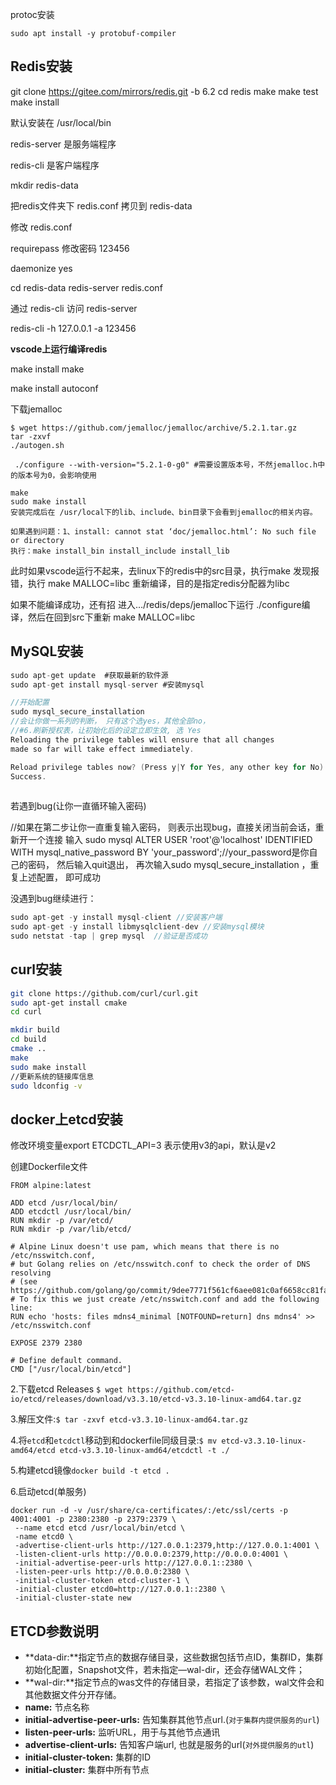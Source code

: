 protoc安装

~~~
sudo apt install -y protobuf-compiler
~~~





## Redis安装

git clone https://gitee.com/mirrors/redis.git -b 6.2
cd redis
make
make test
make install

默认安装在 /usr/local/bin

redis-server 是服务端程序

redis-cli 是客户端程序


mkdir redis-data

把redis文件夹下 redis.conf 拷贝到 redis-data

修改 redis.conf

requirepass 修改密码 123456

daemonize yes

cd redis-data
redis-server redis.conf

通过 redis-cli 访问 redis-server

redis-cli -h 127.0.0.1 -a 123456

**vscode上运行编译redis**

make install make

make install autoconf

下载jemalloc

~~~
$ wget https://github.com/jemalloc/jemalloc/archive/5.2.1.tar.gz
tar -zxvf 
./autogen.sh 

 ./configure --with-version="5.2.1-0-g0" #需要设置版本号，不然jemalloc.h中的版本号为0，会影响使用
 
make
sudo make install
安装完成后在 /usr/local下的lib、include、bin目录下会看到jemalloc的相关内容。

如果遇到问题：1、install: cannot stat ‘doc/jemalloc.html’: No such file or directory
执行：make install_bin install_include install_lib
~~~

此时如果vscode运行不起来，去linux下的redis中的src目录，执行make 发现报错，执行 make MALLOC=libc 重新编译，目的是指定redis分配器为libc

如果不能编译成功，还有招
进入…/redis/deps/jemalloc下运行 ./configure编译，然后在回到src下重新
make MALLOC=libc



## MySQL安装

~~~c
sudo apt-get update  #获取最新的软件源
sudo apt-get install mysql-server #安装mysql

//开始配置
sudo mysql_secure_installation
//会让你做一系列的判断， 只有这个选yes，其他全部no，
//#6.刷新授权表，让初始化后的设定立即生效, 选 Yes
Reloading the privilege tables will ensure that all changes
made so far will take effect immediately.

Reload privilege tables now? (Press y|Y for Yes, any other key for No) : y
Success.
    

~~~

若遇到bug(让你一直循环输入密码)

//如果在第二步让你一直重复输入密码， 则表示出现bug，直接关闭当前会话，重新开一个连接
 输入 sudo mysql
 ALTER USER 'root'@'localhost' IDENTIFIED WITH  mysql_native_password    BY 'your_password';//your_password是你自己的密码， 然后输入quit退出， 再次输入sudo mysql_secure_installation ，重复上述配置， 即可成功

没遇到bug继续进行：

~~~c
sudo apt-get -y install mysql-client //安装客户端
sudo apt-get -y install libmysqlclient-dev //安装mysql模块
sudo netstat -tap | grep mysql	//验证是否成功
~~~



## curl安装

```bash
git clone https://github.com/curl/curl.git
sudo apt-get install cmake
cd curl

mkdir build
cd build 
cmake ..
make
sudo make install 
//更新系统的链接库信息
sudo ldconfig -v
```

## docker上etcd安装

修改环境变量export  ETCDCTL_API=3 表示使用v3的api，默认是v2

创建Dockerfile文件

~~~
FROM alpine:latest

ADD etcd /usr/local/bin/
ADD etcdctl /usr/local/bin/
RUN mkdir -p /var/etcd/
RUN mkdir -p /var/lib/etcd/

# Alpine Linux doesn't use pam, which means that there is no /etc/nsswitch.conf,
# but Golang relies on /etc/nsswitch.conf to check the order of DNS resolving
# (see https://github.com/golang/go/commit/9dee7771f561cf6aee081c0af6658cc81fac3918)
# To fix this we just create /etc/nsswitch.conf and add the following line:
RUN echo 'hosts: files mdns4_minimal [NOTFOUND=return] dns mdns4' >> /etc/nsswitch.conf

EXPOSE 2379 2380

# Define default command.
CMD ["/usr/local/bin/etcd"]
~~~

2.下载etcd Releases `$ wget https://github.com/etcd-io/etcd/releases/download/v3.3.10/etcd-v3.3.10-linux-amd64.tar.gz`

3.解压文件:`$ tar -zxvf etcd-v3.3.10-linux-amd64.tar.gz`

4.将`etcd`和`etcdctl`移动到和dockerfile同级目录:`$ mv etcd-v3.3.10-linux-amd64/etcd etcd-v3.3.10-linux-amd64/etcdctl -t ./`

5.构建etcd镜像`docker build -t etcd .`

6.启动etcd(单服务)

~~~
docker run -d -v /usr/share/ca-certificates/:/etc/ssl/certs -p 4001:4001 -p 2380:2380 -p 2379:2379 \
 --name etcd etcd /usr/local/bin/etcd \
 -name etcd0 \
 -advertise-client-urls http://127.0.0.1:2379,http://127.0.0.1:4001 \
 -listen-client-urls http://0.0.0.0:2379,http://0.0.0.0:4001 \
 -initial-advertise-peer-urls http://127.0.0.1::2380 \
 -listen-peer-urls http://0.0.0.0:2380 \
 -initial-cluster-token etcd-cluster-1 \
 -initial-cluster etcd0=http://127.0.0.1::2380 \
 -initial-cluster-state new

~~~

## ETCD参数说明

- **data-dir:**指定节点的数据存储目录，这些数据包括节点ID，集群ID，集群初始化配置，Snapshot文件，若未指定—wal-dir，还会存储WAL文件；
- **wal-dir:**指定节点的was文件的存储目录，若指定了该参数，wal文件会和其他数据文件分开存储。
- **name:** 节点名称
- **initial-advertise-peer-urls:** 告知集群其他节点url.(`对于集群内提供服务的url`)
- **listen-peer-urls:** 监听URL，用于与其他节点通讯
- **advertise-client-urls:** 告知客户端url, 也就是服务的url(`对外提供服务的utl`)
- **initial-cluster-token:** 集群的ID
- **initial-cluster:** 集群中所有节点